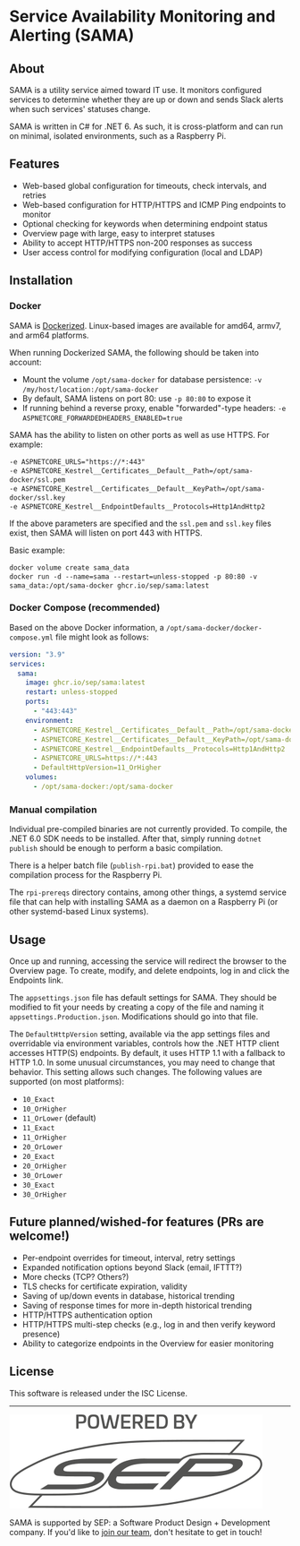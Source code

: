 # Service Availability Monitoring and Alerting (SAMA)

## About

SAMA is a utility service aimed toward IT use. It monitors configured services to determine whether they are up or down and sends Slack alerts when such services' statuses change.

SAMA is written in C# for .NET 6. As such, it is cross-platform and can run on minimal, isolated environments, such as a Raspberry Pi.

## Features

- Web-based global configuration for timeouts, check intervals, and retries
- Web-based configuration for HTTP/HTTPS and ICMP Ping endpoints to monitor
- Optional checking for keywords when determining endpoint status
- Overview page with large, easy to interpret statuses
- Ability to accept HTTP/HTTPS non-200 responses as success
- User access control for modifying configuration (local and LDAP)

## Installation

### Docker

SAMA is [Dockerized](https://github.com/sep/sama/pkgs/container/sama). Linux-based images are available for amd64, armv7, and arm64 platforms.

When running Dockerized SAMA, the following should be taken into account:

- Mount the volume `/opt/sama-docker` for database persistence: `-v /my/host/location:/opt/sama-docker`
- By default, SAMA listens on port 80: use `-p 80:80` to expose it
- If running behind a reverse proxy, enable "forwarded"-type headers: `-e ASPNETCORE_FORWARDEDHEADERS_ENABLED=true`

SAMA has the ability to listen on other ports as well as use HTTPS. For example:

```
-e ASPNETCORE_URLS="https://*:443"
-e ASPNETCORE_Kestrel__Certificates__Default__Path=/opt/sama-docker/ssl.pem
-e ASPNETCORE_Kestrel__Certificates__Default__KeyPath=/opt/sama-docker/ssl.key
-e ASPNETCORE_Kestrel__EndpointDefaults__Protocols=Http1AndHttp2
```

If the above parameters are specified and the `ssl.pem` and `ssl.key` files exist, then SAMA will listen on port 443 with HTTPS.

Basic example:

```
docker volume create sama_data
docker run -d --name=sama --restart=unless-stopped -p 80:80 -v sama_data:/opt/sama-docker ghcr.io/sep/sama:latest
```

### Docker Compose (recommended)

Based on the above Docker information, a `/opt/sama-docker/docker-compose.yml` file might look as follows:

```yaml
version: "3.9"
services:
  sama:
    image: ghcr.io/sep/sama:latest
    restart: unless-stopped
    ports:
      - "443:443"
    environment:
      - ASPNETCORE_Kestrel__Certificates__Default__Path=/opt/sama-docker/ssl.pem
      - ASPNETCORE_Kestrel__Certificates__Default__KeyPath=/opt/sama-docker/ssl.key
      - ASPNETCORE_Kestrel__EndpointDefaults__Protocols=Http1AndHttp2
      - ASPNETCORE_URLS=https://*:443
      - DefaultHttpVersion=11_OrHigher
    volumes:
      - /opt/sama-docker:/opt/sama-docker
```

### Manual compilation

Individual pre-compiled binaries are not currently provided. To compile, the .NET 6.0 SDK needs to be installed. After that, simply running `dotnet publish` should be enough to perform a basic compilation.

There is a helper batch file (`publish-rpi.bat`) provided to ease the compilation process for the Raspberry Pi.

The `rpi-prereqs` directory contains, among other things, a systemd service file that can help with installing SAMA as a daemon on a Raspberry Pi (or other systemd-based Linux systems).

## Usage

Once up and running, accessing the service will redirect the browser to the Overview page. To create, modify, and delete endpoints, log in and click the Endpoints link.

The `appsettings.json` file has default settings for SAMA. They should be modified to fit your needs by creating a copy of the file and naming it `appsettings.Production.json`. Modifications should go into that file.

The `DefaultHttpVersion` setting, available via the app settings files and overridable via environment variables, controls how the .NET HTTP client accesses HTTP(S) endpoints. By default, it uses HTTP 1.1 with a fallback to HTTP 1.0. In some unusual circumstances, you may need to change that behavior. This setting allows such changes. The following values are supported (on most platforms):

- `10_Exact`
- `10_OrHigher`
- `11_OrLower` (default)
- `11_Exact`
- `11_OrHigher`
- `20_OrLower`
- `20_Exact`
- `20_OrHigher`
- `30_OrLower`
- `30_Exact`
- `30_OrHigher`

## Future planned/wished-for features (PRs are welcome!)

- Per-endpoint overrides for timeout, interval, retry settings
- Expanded notification options beyond Slack (email, IFTTT?)
- More checks (TCP? Others?)
- TLS checks for certificate expiration, validity
- Saving of up/down events in database, historical trending
- Saving of response times for more in-depth historical trending
- HTTP/HTTPS authentication option
- HTTP/HTTPS multi-step checks (e.g., log in and then verify keyword presence)
- Ability to categorize endpoints in the Overview for easier monitoring

## License

This software is released under the ISC License.

---

[![Powered by SEP logo](https://raw.githubusercontent.com/sep/assets/master/images/powered-by-sep.svg?sanitize=true)](https://www.sep.com)

SAMA is supported by SEP: a Software Product Design + Development company. If you'd like to [join our team](https://sep.com/careers-at-sep/open-positions/), don't hesitate to get in touch!
